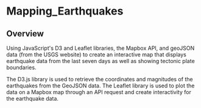 # Mapping_Earthquakes

## Overview
Using JavaScript's D3 and Leaflet libraries, the Mapbox API, and geoJSON data (from the USGS website) to create an interactive map that displays earthquake data from the last seven days as well as showing tectonic plate boundaries.

The D3.js library is used to retrieve the coordinates and magnitudes of the earthquakes from the GeoJSON data. The Leaflet library is used to plot the data on a Mapbox map through an API request and create interactivity for the earthquake data.
